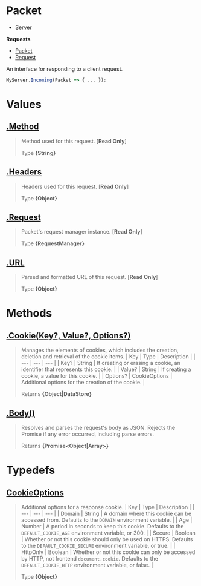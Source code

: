 
# Packet

* [Server](https://github.com/ServerfulArch/Core/blob/master/Documentation/Server.md)

**Requests**
* [Packet](https://github.com/ServerfulArch/Core/blob/master/Documentation/Packet.md)
* [Request](https://github.com/ServerfulArch/Core/blob/master/Documentation/Request.md)

An interface for responding to a client request.
```js
MyServer.Incoming(Packet => { ... });
```



# Values
## [.Method](https://github.com/ServerfulArch/Core/blob/master/lib/Structures/Packet.js#L39)
> Method used for this request. [**Read Only**]
>
> Type **{String}**

## [.Headers](https://github.com/ServerfulArch/Core/blob/master/lib/Structures/Packet.js#L50)
> Headers used for this request. [**Read Only**]
>
> Type **{Object}**

## [.Request](https://github.com/ServerfulArch/Core/blob/master/lib/Structures/Packet.js#L61)
> Packet's request manager instance. [**Read Only**]
>
> Type **{RequestManager}**

## [.URL](https://github.com/ServerfulArch/Core/blob/master/lib/Structures/Packet.js#L72)
> Parsed and formatted URL of this request. [**Read Only**]
>
> Type **{Object}**

# Methods
## [.Cookie(Key?, Value?, Options?)](https://github.com/ServerfulArch/Core/blob/master/lib/Structures/Packet.js#L111)
> Manages the elements of cookies, which includes the creation, deletion and retrieval of the cookie items.
> | Key | Type | Description |
> | --- | --- | --- |
> | Key? | String | If creating or erasing a cookie, an identifier that represents this cookie. |
> | Value? | String | If creating a cookie, a value for this cookie. |
> | Options? | CookieOptions | Additional options for the creation of the cookie. |
>
> Returns **{Object|DataStore}** 

## [.Body()](https://github.com/ServerfulArch/Core/blob/master/lib/Structures/Packet.js#L145)
> Resolves and parses the request's body as JSON. Rejects the Promise if any error occurred, including parse errors.
>
> Returns **{Promise<Object|Array>}** 

# Typedefs
## [CookieOptions](https://github.com/ServerfulArch/Core/blob/master/lib/Structures/Packet.js#L171)
> Additional options for a response cookie. 
> | Key | Type | Description |
> | --- | --- | --- |
> | Domain | String | A domain where this cookie can be accessed from. Defaults to the `DOMAIN` environment variable. |
> | Age | Number | A period in seconds to keep this cookie. Defaults to the `DEFAULT_COOKIE_AGE` environment variable, or 300. |
> | Secure | Boolean | Whether or not this cookie should only be used on HTTPS. Defaults to the `DEFAULT_COOKIE_SECURE` environment variable, or true. |
> | HttpOnly | Boolean | Whether or not this cookie can only be accessed by HTTP, not frontend `document.cookie`. Defaults to the `DEFAULT_COOKIE_HTTP` environment variable, or false. |
>
> Type **{Object}**
